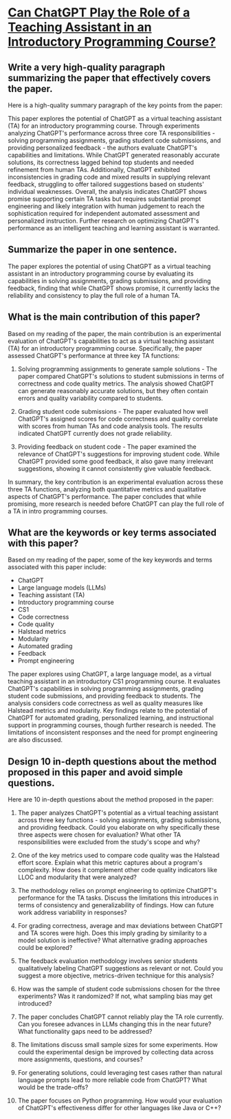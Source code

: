 # [Can ChatGPT Play the Role of a Teaching Assistant in an Introductory   Programming Course?](https://arxiv.org/abs/2312.07343)

## Write a very high-quality paragraph summarizing the paper that effectively covers the paper.

 Here is a high-quality summary paragraph of the key points from the paper:

This paper explores the potential of ChatGPT as a virtual teaching assistant (TA) for an introductory programming course. Through experiments analyzing ChatGPT's performance across three core TA responsibilities - solving programming assignments, grading student code submissions, and providing personalized feedback - the authors evaluate ChatGPT's capabilities and limitations. While ChatGPT generated reasonably accurate solutions, its correctness lagged behind top students and needed refinement from human TAs. Additionally, ChatGPT exhibited inconsistencies in grading code and mixed results in supplying relevant feedback, struggling to offer tailored suggestions based on students' individual weaknesses. Overall, the analysis indicates ChatGPT shows promise supporting certain TA tasks but requires substantial prompt engineering and likely integration with human judgement to reach the sophistication required for independent automated assessment and personalized instruction. Further research on optimizing ChatGPT's performance as an intelligent teaching and learning assistant is warranted.


## Summarize the paper in one sentence.

 The paper explores the potential of using ChatGPT as a virtual teaching assistant in an introductory programming course by evaluating its capabilities in solving assignments, grading submissions, and providing feedback, finding that while ChatGPT shows promise, it currently lacks the reliability and consistency to play the full role of a human TA.


## What is the main contribution of this paper?

 Based on my reading of the paper, the main contribution is an experimental evaluation of ChatGPT's capabilities to act as a virtual teaching assistant (TA) for an introductory programming course. Specifically, the paper assessed ChatGPT's performance at three key TA functions:

1) Solving programming assignments to generate sample solutions - The paper compared ChatGPT's solutions to student submissions in terms of correctness and code quality metrics. The analysis showed ChatGPT can generate reasonably accurate solutions, but they often contain errors and quality variability compared to students.

2) Grading student code submissions - The paper evaluated how well ChatGPT's assigned scores for code correctness and quality correlate with scores from human TAs and code analysis tools. The results indicated ChatGPT currently does not grade reliability. 

3) Providing feedback on student code - The paper examined the relevance of ChatGPT's suggestions for improving student code. While ChatGPT provided some good feedback, it also gave many irrelevant suggestions, showing it cannot consistently give valuable feedback.

In summary, the key contribution is an experimental evaluation across these three TA functions, analyzing both quantitative metrics and qualitative aspects of ChatGPT's performance. The paper concludes that while promising, more research is needed before ChatGPT can play the full role of a TA in intro programming courses.


## What are the keywords or key terms associated with this paper?

 Based on my reading of the paper, some of the key keywords and terms associated with this paper include:

- ChatGPT
- Large language models (LLMs)
- Teaching assistant (TA) 
- Introductory programming course
- CS1 
- Code correctness
- Code quality
- Halstead metrics
- Modularity
- Automated grading
- Feedback
- Prompt engineering

The paper explores using ChatGPT, a large language model, as a virtual teaching assistant in an introductory CS1 programming course. It evaluates ChatGPT's capabilities in solving programming assignments, grading student code submissions, and providing feedback to students. The analysis considers code correctness as well as quality measures like Halstead metrics and modularity. Key findings relate to the potential of ChatGPT for automated grading, personalized learning, and instructional support in programming courses, though further research is needed. The limitations of inconsistent responses and the need for prompt engineering are also discussed.


## Design 10 in-depth questions about the method proposed in this paper and avoid simple questions.

 Here are 10 in-depth questions about the method proposed in the paper:

1. The paper analyzes ChatGPT's potential as a virtual teaching assistant across three key functions - solving assignments, grading submissions, and providing feedback. Could you elaborate on why specifically these three aspects were chosen for evaluation? What other TA responsibilities were excluded from the study's scope and why?

2. One of the key metrics used to compare code quality was the Halstead effort score. Explain what this metric captures about a program's complexity. How does it complement other code quality indicators like LLOC and modularity that were analyzed? 

3. The methodology relies on prompt engineering to optimize ChatGPT's performance for the TA tasks. Discuss the limitations this introduces in terms of consistency and generalizability of findings. How can future work address variability in responses? 

4. For grading correctness, average and max deviations between ChatGPT and TA scores were high. Does this imply grading by similarity to a model solution is ineffective? What alternative grading approaches could be explored?

5. The feedback evaluation methodology involves senior students qualitatively labeling ChatGPT suggestions as relevant or not. Could you suggest a more objective, metrics-driven technique for this analysis?  

6. How was the sample of student code submissions chosen for the three experiments? Was it randomized? If not, what sampling bias may get introduced?

7. The paper concludes ChatGPT cannot reliably play the TA role currently. Can you foresee advances in LLMs changing this in the near future? What functionality gaps need to be addressed?  

8. The limitations discuss small sample sizes for some experiments. How could the experimental design be improved by collecting data across more assignments, questions, and courses?

9. For generating solutions, could leveraging test cases rather than natural language prompts lead to more reliable code from ChatGPT? What would be the trade-offs?

10. The paper focuses on Python programming. How would your evaluation of ChatGPT's effectiveness differ for other languages like Java or C++?
